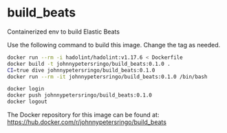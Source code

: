# build_beats

Containerized env to build Elastic Beats

Use the following command to build this image.  Change the tag as needed.

```bash
docker run --rm -i hadolint/hadolint:v1.17.6 < Dockerfile
docker build -t johnnypetersringo/build_beats:0.1.0 .
CI=true dive johnnypetersringo/build_beats:0.1.0
docker run --rm -it johnnypetersringo/build_beats:0.1.0 /bin/bash

docker login
docker push johnnypetersringo/build_beats:0.1.0
docker logout
```

The Docker repository for this image can be found at:
https://hub.docker.com/r/johnnypetersringo/build_beats
